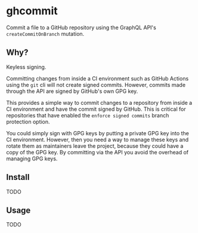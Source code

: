 # ghcommit

Commit a file to a GitHub repository using the GraphQL API's `createCommitOnBranch` mutation.

## Why?

Keyless signing.

Committing changes from inside a CI environment such as GitHub Actions
using the `git` cli will not create signed commits. However, commits made through
the API are signed by GitHub's own GPG key.

This provides a simple way to commit changes to a repository from inside a CI
environment and have the commit signed by GitHub. This is critical for repositories
that have enabled the `enforce signed commits` branch protection option.

You could simply sign with GPG keys by putting a private GPG key into the CI environment.
However, then you need a way to manage these keys and rotate them as maintainers
leave the project, because they could have a copy of the GPG key. By committing via the API
you avoid the overhead of managing GPG keys.

## Install

TODO

## Usage

TODO